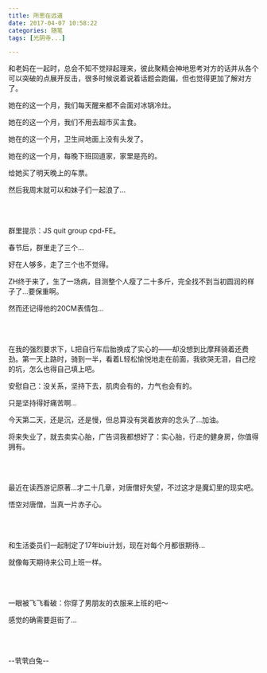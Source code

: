```yaml
---
title: 所思在远道
date: 2017-04-07 10:58:22
categories: 随笔
tags: [光阴寺...]

---
```

和老妈在一起时，总会不知不觉辩起理来，彼此聚精会神地思考对方的话并从各个可以突破的点展开反击，很多时候说着说着话题会跑偏，但也觉得更加了解对方了。

她在的这一个月，我们每天醒来都不会面对冰锅冷灶。

她在的这一个月，我们不用去超市买主食。

她在的这一个月，卫生间地面上没有头发了。

她在的这一个月，每晚下班回道家，家里是亮的。

给她买了明天晚上的车票。

然后我周末就可以和妹子们一起浪了...

<br /><br />

群里提示：JS quit group cpd-FE。

春节后，群里走了三个...

好在人够多，走了三个也不觉得。

ZH终于来了，生了一场病，目测整个人瘦了二十多斤，完全找不到当初圆润的样子了...要保重啊。

然而还记得他的20CM表情包...

<br /><br />

在我的强烈要求下，L把自行车后胎换成了实心的——却没想到比摩拜骑着还费劲。第一天上路时，骑到一半，看着L轻松愉悦地走在前面，我欲哭无泪，自己挖的坑，怎么也得自己填上吧。

安慰自己：没关系，坚持下去，肌肉会有的，力气也会有的。

只是坚持得好痛苦啊...

今天第二天，还是沉，还是慢，但总算没有哭着放弃的念头了...加油。

将来失业了，就去卖实心胎，广告词我都想好了：实心胎，行走的健身房，你值得拥有。

<br /><br />

最近在读西游记原著...才二十几章，对唐僧好失望，不过这才是魔幻里的现实吧。

悟空对唐僧，当真一片赤子心。

<br /><br />

和生活委员们一起制定了17年biu计划，现在对每个月都很期待...

就像每天期待来公司上班一样。

<br /><br />

一眼被飞飞看破：你穿了男朋友的衣服来上班的吧～

感觉的确需要逛街了...

<br /><br />

--茕茕白兔--